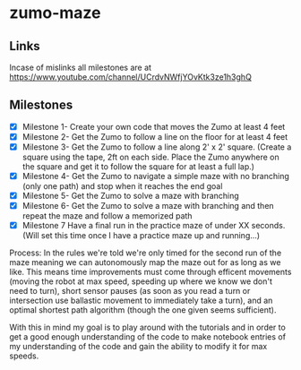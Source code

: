 # zumo-maze

## Links
Incase of mislinks all milestones are at https://www.youtube.com/channel/UCrdvNWfjYOvKtk3ze1h3ghQ

## Milestones
- [x] Milestone 1- Create your own code that moves the Zumo at least 4 feet
- [x] Milestone 2- Get the Zumo to follow a line on the floor for at least 4 feet
- [x] Milestone 3- Get the Zumo to follow a line along 2' x 2' square. (Create a square using the tape, 2ft on each side. Place the Zumo anywhere on the square and get it to follow the square for at least a full lap.)
- [x] Milestone 4- Get the Zumo to navigate a simple maze with no branching (only one path) and stop when it reaches the end goal
- [x] Milestone 5- Get the Zumo to solve a maze with branching
- [x] Milestone 6- Get the Zumo to solve a maze with branching and then repeat the maze and follow a memorized path
- [x] Milestone 7 Have a final run in the practice maze of under XX seconds. (Will set this time once I have a practice maze up and running...)

Process:
In the rules we're told we're only timed for the second run of the maze meaning we can autonomously map the maze out for as long as we like. This means time improvements must come through efficent movements (moving the robot at max speed, speeding up where we know we don't need to turn), short sensor pauses (as soon as you read a turn or intersection use ballastic movement to immediately take a turn), and an optimal shortest path algorithm (though the one given seems sufficient).

With this in mind my goal is to play around with the tutorials and in order to get a good enough understanding of the code to make notebook entries of my understanding of the code and gain the ability to modify it for max speeds.
